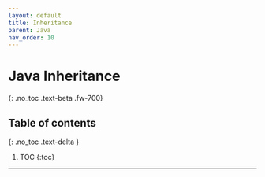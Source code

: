 ```yaml
---
layout: default
title: Inheritance
parent: Java
nav_order: 10
---
```


# Java Inheritance
{: .no_toc .text-beta .fw-700}

## Table of contents
{: .no_toc .text-delta }

1. TOC
{:toc}

---

